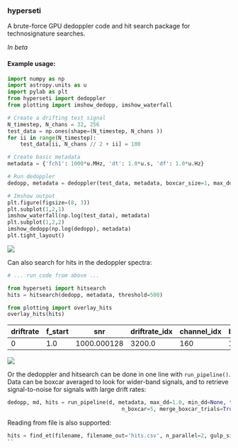 ### hyperseti

A brute-force GPU dedoppler code and hit search package for technosignature searches.

_In beta_

#### Example usage:

```python
import numpy as np
import astropy.units as u
import pylab as plt
from hyperseti import dedoppler
from plotting import imshow_dedopp, imshow_waterfall

# Create a drifting test signal
N_timestep, N_chans = 32, 256
test_data = np.ones(shape=(N_timestep, N_chans ))
for ii in range(N_timestep):
    test_data[ii, N_chans // 2 + ii] = 100

# Create basic metadata
metadata = {'fch1': 1000*u.MHz, 'dt': 1.0*u.s, 'df': 1.0*u.Hz}

# Run dedoppler
dedopp, metadata = dedoppler(test_data, metadata, boxcar_size=1, max_dd=4.0)

# Imshow output
plt.figure(figsize=(8, 3))
plt.subplot(1,2,1)
imshow_waterfall(np.log(test_data), metadata)
plt.subplot(1,2,2)
imshow_dedopp(np.log(dedopp), metadata)
plt.tight_layout()
```

![](https://github.com/UCBerkeleySETI/hyperseti/raw/master/docs/figs/example.png)

Can also search for hits in the dedoppler spectra:

```python
# ... run code from above ...  

from hyperseti import hitsearch
hits = hitsearch(dedopp, metadata, threshold=500)

from plotting import overlay_hits
overlay_hits(hits)
```

| driftrate | f_start | snr | driftrate_idx | channel_idx | boxcar_size |
| --- | --- | --- | --- | --- | --- | 
| 0 	 | 1.0 	 | 1000.000128 	| 3200.0 	| 160 	| 128 	| 1 |

![](https://github.com/UCBerkeleySETI/hyperseti/raw/master/docs/figs/example2.png)

Or the dedoppler and hitsearch can be done in one line with `run_pipeline()`. 
Data can be boxcar averaged to look for wider-band signals, and to retrieve signal-to-noise
for signals with large drift rates:

```python
dedopp, md, hits = run_pipeline(d, metadata, max_dd=1.0, min_dd=None, threshold=100, 
                                    n_boxcar=5, merge_boxcar_trials=True)
```

Reading from file is also supported:

```python
hits = find_et(filename, filename_out='hits.csv', n_parallel=2, gulp_size=2**18, max_dd=1.0, threshold=50)
``

